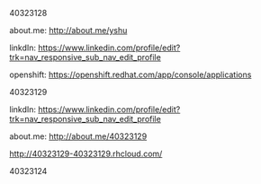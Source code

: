 40323128

about.me: http://about.me/yshu

linkdIn: https://www.linkedin.com/profile/edit?trk=nav_responsive_sub_nav_edit_profile

openshift: https://openshift.redhat.com/app/console/applications

40323129

linkdIn: https://www.linkedin.com/profile/edit?trk=nav_responsive_sub_nav_edit_profile

about.me: http://about.me/40323129

http://40323129-40323129.rhcloud.com/

40323124

